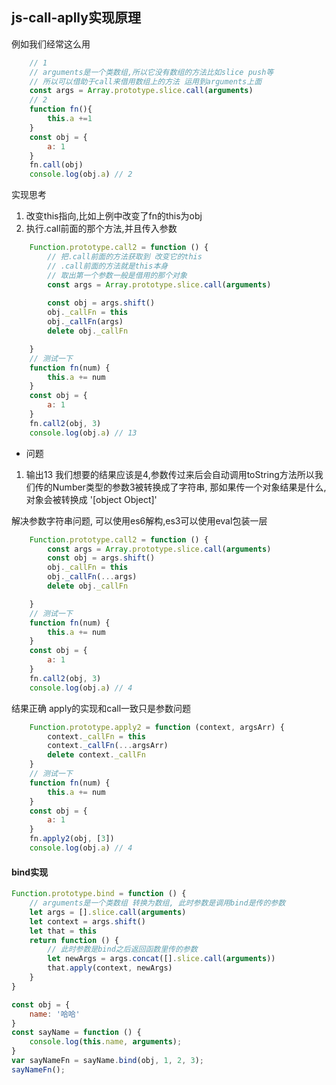 ## js-call-aplly实现原理 ##

例如我们经常这么用
```javascript
	// 1
	// arguments是一个类数组,所以它没有数组的方法比如slice push等
	// 所以可以借助于call来借用数组上的方法 运用到arguments上面
	const args = Array.prototype.slice.call(arguments)
	// 2
	function fn(){
		this.a +=1
	}
	const obj = {
		a: 1
	}
	fn.call(obj)
	console.log(obj.a) // 2

```

实现思考

1. 改变this指向,比如上例中改变了fn的this为obj
2. 执行.call前面的那个方法,并且传入参数

```javascript
	Function.prototype.call2 = function () {
        // 把.call前面的方法获取到 改变它的this
        // .call前面的方法就是this本身
        // 取出第一个参数一般是借用的那个对象
        const args = Array.prototype.slice.call(arguments)
		
        const obj = args.shift()
        obj._callFn = this
        obj._callFn(args)
        delete obj._callFn

    }
    // 测试一下
    function fn(num) {
        this.a += num
    }
    const obj = {
        a: 1
    }
    fn.call2(obj, 3)
    console.log(obj.a) // 13

```
- 问题
1. 输出13 我们想要的结果应该是4,参数传过来后会自动调用toString方法所以我们传的Number类型的参数3被转换成了字符串, 那如果传一个对象结果是什么,对象会被转换成 '[object Object]'

解决参数字符串问题, 可以使用es6解构,es3可以使用eval包装一层

```javascript
	Function.prototype.call2 = function () {
        const args = Array.prototype.slice.call(arguments)
        const obj = args.shift()
        obj._callFn = this
        obj._callFn(...args)
        delete obj._callFn

    }
    // 测试一下
    function fn(num) {
        this.a += num
    }
    const obj = {
        a: 1
    }
    fn.call2(obj, 3)
    console.log(obj.a) // 4

```

结果正确
apply的实现和call一致只是参数问题

```javascript
	Function.prototype.apply2 = function (context, argsArr) {
        context._callFn = this
        context._callFn(...argsArr)
        delete context._callFn
    }
    // 测试一下
    function fn(num) {
        this.a += num
    }
    const obj = {
        a: 1
    }
    fn.apply2(obj, [3])
    console.log(obj.a) // 4
```


#### bind实现
```javascript
Function.prototype.bind = function () {
    // arguments是一个类数组 转换为数组, 此时参数是调用bind是传的参数
    let args = [].slice.call(arguments)
    let context = args.shift()
    let that = this
    return function () {
        // 此时参数是bind之后返回函数里传的参数
        let newArgs = args.concat([].slice.call(arguments))
        that.apply(context, newArgs)
    }
}

const obj = {
    name: '哈哈'
}
const sayName = function () {
    console.log(this.name, arguments);
}
var sayNameFn = sayName.bind(obj, 1, 2, 3);
sayNameFn();
```